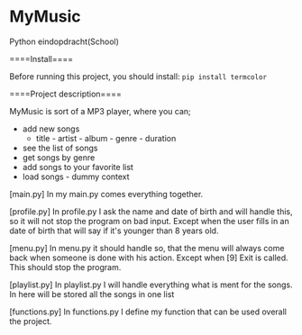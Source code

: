 # MyMusic
Python eindopdracht(School)

====Install====

Before running this project, you should install: `pip install termcolor`


====Project description====

MyMusic is sort of a MP3 player, where you can;
 - add new songs
    - title - artist - album - genre - duration
 - see the list of songs
 - get songs by genre
 - add songs to your favorite list
 - load songs - dummy context

[main.py]
In my main.py comes everything together.

[profile.py]
In profile.py I ask the name and date of birth and will handle this, so it will 
not stop the program on bad input. Except when the user fills in an date of birth 
that will say if it's younger than 8 years old.

[menu.py]
In menu.py it should handle so, that the menu will always come back when someone 
is done with his action. Except when [9] Exit is called. This should stop the 
program.

[playlist.py]
In playlist.py I will handle everything what is ment for the songs.
In here will be stored all the songs in one list

[functions.py]
In functions.py I define my function that can be used overall the project.
